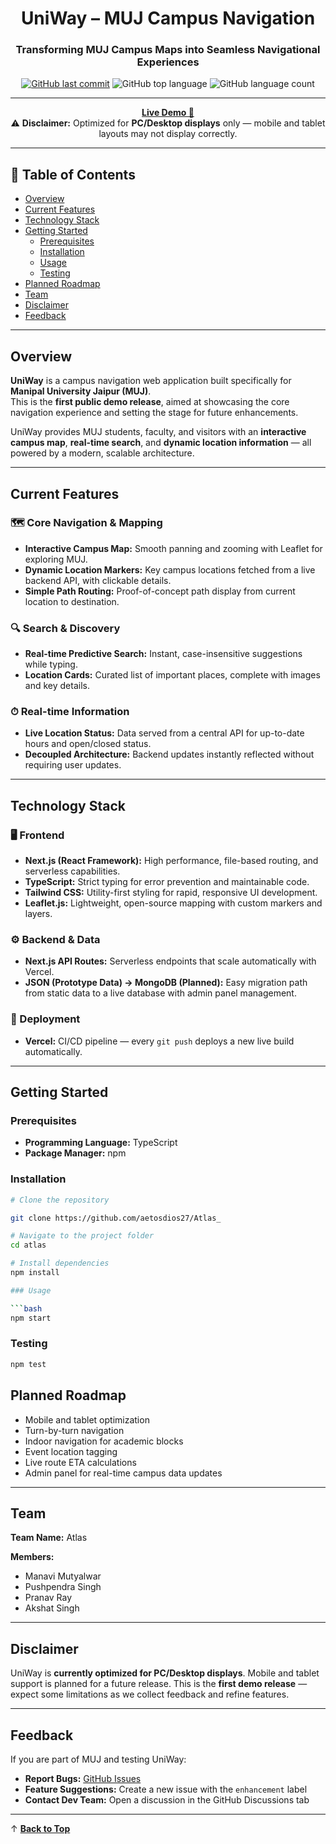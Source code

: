 
<!-- markdownlint-disable MD033 MD051 -->
<div align="center">

# UniWay – MUJ Campus Navigation


### Transforming MUJ Campus Maps into Seamless Navigational Experiences


[![GitHub last commit](https://img.shields.io/github/last-commit/aetosdios27/Atlas_?style=for-the-badge&logo=github&labelColor=333)](https://github.com/aetosdios27/Atlas_)
![GitHub top language](https://img.shields.io/github/languages/top/aetosdios27/Atlas_?style=for-the-badge&color=blue&labelColor=333)
![GitHub language count](https://img.shields.io/github/languages/count/aetosdios27/Atlas_?style=for-the-badge&color=blueviolet&labelColor=333)

---

[**Live Demo 🚀**](https://atlas-9m7h.vercel.app/)
<br>
⚠ **Disclaimer:** Optimized for **PC/Desktop displays** only — mobile and tablet layouts may not display correctly.


</div>

---

## 📌 Table of Contents
- [Overview](#overview)
- [Current Features](#current-features)
- [Technology Stack](#technology-stack)
- [Getting Started](#getting-started)
  - [Prerequisites](#prerequisites)
  - [Installation](#installation)
  - [Usage](#usage)
  - [Testing](#testing)
- [Planned Roadmap](#planned-roadmap)
- [Team](#team)
- [Disclaimer](#disclaimer)
- [Feedback](#feedback)

---

## Overview

**UniWay** is a campus navigation web application built specifically for **Manipal University Jaipur (MUJ)**.  
This is the **first public demo release**, aimed at showcasing the core navigation experience and setting the stage for future enhancements.  

UniWay provides MUJ students, faculty, and visitors with an **interactive campus map**, **real-time search**, and **dynamic location information** — all powered by a modern, scalable architecture.

---

## Current Features

### 🗺️ Core Navigation & Mapping
- **Interactive Campus Map:** Smooth panning and zooming with Leaflet for exploring MUJ.
- **Dynamic Location Markers:** Key campus locations fetched from a live backend API, with clickable details.
- **Simple Path Routing:** Proof-of-concept path display from current location to destination.

### 🔍 Search & Discovery
- **Real-time Predictive Search:** Instant, case-insensitive suggestions while typing.
- **Location Cards:** Curated list of important places, complete with images and key details.

### ⏱ Real-time Information
- **Live Location Status:** Data served from a central API for up-to-date hours and open/closed status.
- **Decoupled Architecture:** Backend updates instantly reflected without requiring user updates.

---

## Technology Stack

### 🖥 Frontend
- **Next.js (React Framework):** High performance, file-based routing, and serverless capabilities.
- **TypeScript:** Strict typing for error prevention and maintainable code.
- **Tailwind CSS:** Utility-first styling for rapid, responsive UI development.
- **Leaflet.js:** Lightweight, open-source mapping with custom markers and layers.

### ⚙ Backend & Data
- **Next.js API Routes:** Serverless endpoints that scale automatically with Vercel.
- **JSON (Prototype Data) → MongoDB (Planned):** Easy migration path from static data to a live database with admin panel management.

### 🚀 Deployment
- **Vercel:** CI/CD pipeline — every `git push` deploys a new live build automatically.

---

## Getting Started

### Prerequisites
- **Programming Language:** TypeScript  
- **Package Manager:** npm

### Installation

```bash
# Clone the repository

git clone https://github.com/aetosdios27/Atlas_

# Navigate to the project folder
cd atlas

# Install dependencies
npm install

### Usage

```bash
npm start
```

### Testing

```bash
npm test
```


## Planned Roadmap

- Mobile and tablet optimization
- Turn-by-turn navigation
- Indoor navigation for academic blocks
- Event location tagging
- Live route ETA calculations
- Admin panel for real-time campus data updates

---

## Team

**Team Name:** Atlas

**Members:**

- Manavi Mutyalwar
- Pushpendra Singh
- Pranav Ray
- Akshat Singh

---

## Disclaimer

UniWay is **currently optimized for PC/Desktop displays**.
Mobile and tablet support is planned for a future release.
This is the **first demo release** — expect some limitations as we collect feedback and refine features.

---

## Feedback

If you are part of MUJ and testing UniWay:

- **Report Bugs:** [GitHub Issues](https://github.com/aetosdios27/Atlas_/issues)
- **Feature Suggestions:** Create a new issue with the `enhancement` label
- **Contact Dev Team:** Open a discussion in the GitHub Discussions tab

---

↑ [**Back to Top**](#uniway--muj-campus-navigation)


